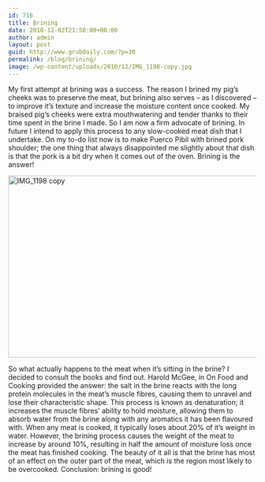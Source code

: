 ```yaml
---
id: 716
title: Brining
date: 2010-12-02T21:50:00+00:00
author: admin
layout: post
guid: http://www.grubdaily.com/?p=30
permalink: /blog/brining/
image: /wp-content/uploads/2010/12/IMG_1198-copy.jpg
---
```

My first attempt at brining was a success. The reason I brined my pig’s cheeks was to preserve the meat, but brining also serves – as I discovered – to improve it’s texture and increase the moisture content once cooked. My braised pig’s cheeks were extra mouthwatering and tender thanks to their time spent in the brine I made. So I am now a firm advocate of brining. In future I intend to apply this process to any slow-cooked meat dish that I undertake. On my to-do list now is to make Puerco Pibil with brined pork shoulder; the one thing that always disappointed me slightly about that dish is that the pork is a bit dry when it comes out of the oven. Brining is the answer!

[<img src="http://www.grubdaily.com/wp-content/uploads/2010/12/IMG_1198-copy.jpg" alt="IMG_1198 copy" width="555" height="370" class="aligncenter size-full wp-image-954" srcset="http://www.grubdaily.com/wp-content/uploads/2010/12/IMG_1198-copy.jpg 3888w, http://www.grubdaily.com/wp-content/uploads/2010/12/IMG_1198-copy-300x200.jpg 300w, http://www.grubdaily.com/wp-content/uploads/2010/12/IMG_1198-copy-1024x682.jpg 1024w" sizes="(max-width: 555px) 100vw, 555px" />](http://www.grubdaily.com/wp-content/uploads/2010/12/IMG_1198-copy.jpg)

So what actually happens to the meat when it’s sitting in the brine? I decided to consult the books and find out. Harold McGee, in On Food and Cooking provided the answer: the salt in the brine reacts with the long protein molecules in the meat’s muscle fibres, causing them to unravel and lose their characteristic shape. This process is known as denaturation; it increases the muscle fibres’ ability to hold moisture, allowing them to absorb water from the brine along with any aromatics it has been flavoured with. When any meat is cooked, it typically loses about 20% of it’s weight in water. However, the brining process causes the weight of the meat to increase by around 10%, resulting in half the amount of moisture loss once the meat has finished cooking. The beauty of it all is that the brine has most of an effect on the outer part of the meat, which is the region most likely to be overcooked. Conclusion: brining is good!